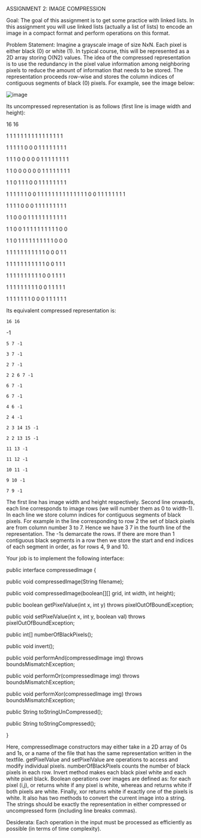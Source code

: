 ASSIGNMENT 2: IMAGE COMPRESSION



Goal: The goal of this assignment is to get some practice with linked lists. In this assignment you will use linked lists (actually a list of lists) to encode an image in a compact format and perform operations on this format.




Problem Statement: Imagine a grayscale image of size NxN. Each pixel is either black (0) or white (1). In typical course, this will be represented as a 2D array storing O(N2) values. The idea of the compressed representation is to use the redundancy in the pixel value information among neighboring pixels to reduce the amount of information that needs to be stored. The representation proceeds row-wise and stores the column indices of contiguous segments of black (0) pixels. For example, see the image below:

![image](https://user-images.githubusercontent.com/25972864/40572626-411789e6-60ce-11e8-8b3f-ae15d7e7630c.png)


































Its uncompressed representation is as follows (first line is image width and height):

16 16

1 1 1 1 1 1 1 1 1 1 1 1 1 1 1 1

1 1 1 1 1 0 0 0 1 1 1 1 1 1 1 1

1 1 1 0 0 0 0 0 1 1 1 1 1 1 1 1

1 1 0 0 0 0 0 0 1 1 1 1 1 1 1 1

1 1 0 1 1 1 0 0 1 1 1 1 1 1 1 1

1 1 1 1 1 1 0 0 1 1 1 1 1 1 1 1
1 1 1 1 1 1 0 0 1 1 1 1 1 1 1 1

1 1 1 1 0 0 0 1 1 1 1 1 1 1 1 1

1 1 0 0 0 1 1 1 1 1 1 1 1 1 1 1

1 1 0 0 1 1 1 1 1 1 1 1 1 1 0 0

1 1 0 1 1 1 1 1 1 1 1 1 1 0 0 0

1 1 1 1 1 1 1 1 1 1 1 0 0 0 1 1

1 1 1 1 1 1 1 1 1 1 1 0 0 1 1 1

1 1 1 1 1 1 1 1 1 1 0 0 1 1 1 1

1 1 1 1 1 1 1 1 1 0 0 1 1 1 1 1

1 1 1 1 1 1 1 0 0 0 1 1 1 1 1 1



Its equivalent compressed representation is:

    16 16

-1

    5 7 -1

    3 7 -1

    2 7 -1

    2 2 6 7 -1

    6 7 -1

    6 7 -1

    4 6 -1

    2 4 -1

    2 3 14 15 -1

    2 2 13 15 -1

    11 13 -1

    11 12 -1

    10 11 -1

    9 10 -1

    7 9 -1
The first line has image width and height respectively. Second line onwards, each line corresponds to image rows (we will number them as 0 to width-1). In each line we store column indices for contiguous segments of black pixels. For example in the line corresponding to row 2 the set of black pixels are from column number 3 to 7. Hence we have 3 7 in the fourth line of the representation. The -1s demarcate the rows. If there are more than 1 contiguous black segments in a row then we store the start and end indices of each segment in order, as for rows 4, 9 and 10.

Your job is to implement the following interface:

public interface compressedImage {

public void compressedImage(String filename);

public void compressedImage(boolean[][] grid, int width, int height);

public boolean getPixelValue(int x, int y) throws pixelOutOfBoundException;

public void setPixelValue(int x, int y, boolean val) throws pixelOutOfBoundException;

public int[] numberOfBlackPixels();

public void invert();

public void performAnd(compressedImage img) throws boundsMismatchException;

public void performOr(compressedImage img) throws boundsMismatchException;

public void performXor(compressedImage img) throws boundsMismatchException;

public String toStringUnCompressed();

public String toStringCompressed();

}

Here, compressedImage constructors may either take in a 2D array of 0s and 1s, or a name of the file that has the same representation written in the textfile. getPixelValue and setPixelValue are operations to access and modify individual pixels. numberOfBlackPixels counts the number of black pixels in each row. Invert method makes each black pixel white and each white pixel black. Boolean operations over images are defined as: for each pixel (i,j), or returns white if any pixel is white, whereas and returns white if both pixels are white. Finally, xor returns white if exactly one of the pixels is white. It also has two methods to convert the current image into a string. The strings should be exactly the representation in either compressed or uncompressed form (including line breaks commas).

Desiderata: Each operation in the input must be processed as efficiently as possible (in terms of time complexity).
